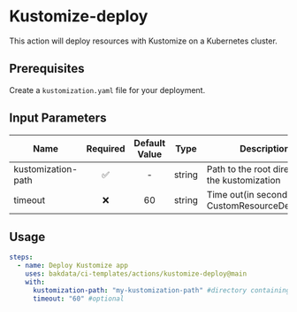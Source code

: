 # Kustomize-deploy

This action will deploy resources with Kustomize on a Kubernetes cluster.

## Prerequisites

Create a `kustomization.yaml` file for your deployment.

## Input Parameters

| Name               | Required | Default Value |  Type  | Description                                        |
| ------------------ | :------: | :-----------: | :----: | -------------------------------------------------- |
| kustomization-path |    ✅     |       -       | string | Path to the root directory of the kustomization    |
| timeout            |    ❌     |      60       | string | Time out(in seconds) for CustomResourceDefinitions |

## Usage

```yaml
steps:
  - name: Deploy Kustomize app
    uses: bakdata/ci-templates/actions/kustomize-deploy@main
    with:
      kustomization-path: "my-kustomization-path" #directory containing my kustomization file
      timeout: "60" #optional
```
